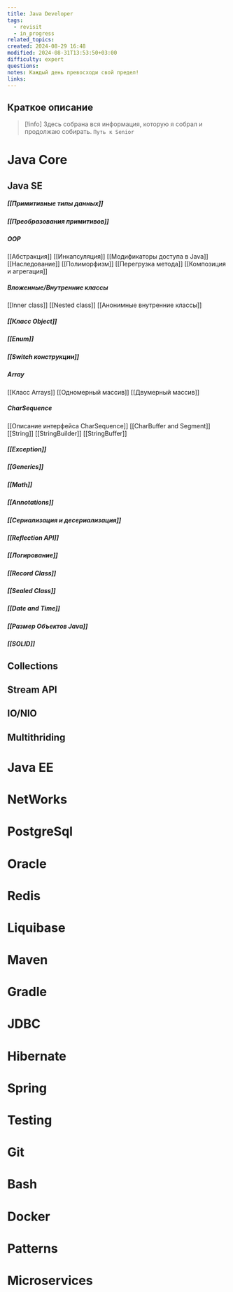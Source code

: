 ```yaml
---
title: Java Developer
tags:
  - revisit
  - in_progress
related_topics: 
created: 2024-08-29 16:48
modified: 2024-08-31T13:53:50+03:00
difficulty: expert
questions: 
notes: Каждый день превосходи свой предел!
links: 
---
```

## Краткое описание
> [!info] Здесь собрана вся информация, которую я собрал и продолжаю собирать. 
> `Путь к Senior` 

# Java Core 
## Java SE
##### [[Примитивные типы данных]]
##### [[Преобразования примитивов]]
##### OOP
[[Абстракция]]
[[Инкапсуляция]]
[[Модификаторы доступа в Java]]
[[Наследование]]
[[Полиморфизм]]
[[Перегрузка метода]]
[[Композиция и агрегация]]
##### Вложенные/Внутренние классы
[[Inner class]]
[[Nested class]]
[[Анонимные внутренние классы]]
##### [[Класс Object]]
##### [[Enum]]
##### [[Switch конструкции]]
##### Array
[[Класс Arrays]]
[[Одномерный массив]]
[[Двумерный массив]]
##### CharSequence
[[Описание интерфейса CharSequence]]
[[CharBuffer and Segment]]
[[String]]
[[StringBuilder]]
[[StringBuffer]]
##### [[Exception]]
##### [[Generics]]
##### [[Math]]
##### [[Annotations]]
##### [[Сериализация и десериализация]]
##### [[Reflection API]]
##### [[Логирование]]
##### [[Record Class]]
##### [[Sealed Class]]
##### [[Date and Time]]
##### [[Размер Объектов Java]]

##### [[SOLID]]

## Collections 

## Stream API


## IO/NIO

## Multithriding 

# Java EE

# NetWorks
# PostgreSql
# Oracle
# Redis
# Liquibase
# Maven
# Gradle
# JDBC
# Hibernate
# Spring 
# Testing
# Git
# Bash
# Docker
# Patterns
# Microservices


